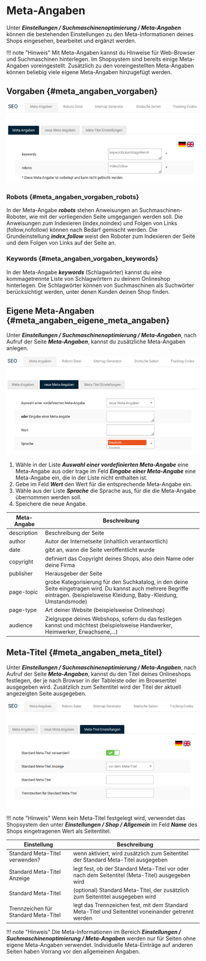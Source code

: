 # Meta-Angaben

Unter _**Einstellungen / Suchmaschinenoptimierung / Meta-Angaben**_ können die bestehenden Einstellungen zu den Meta-Informationen deines Shops eingesehen, bearbeitet und ergänzt werden.

!!! note "Hinweis" 
	 Mit Meta-Angaben kannst du Hinweise für Web-Browser und Suchmaschinen hinterlegen. Im Shopsystem sind bereits einige Meta-Angaben voreingestellt. Zusätzlich zu den voreingestellten Meta-Angaben können beliebig viele eigene Meta-Angaben hinzugefügt werden.

## Vorgaben {#meta_angaben_vorgaben}

![](../../Bilder/Suchmaschinen_MetaAngaben_Vorgaben_VoreingestellteMetaAngaben.png "Voreingestellte Meta-Angaben")

### Robots {#meta_angaben_vorgaben_robots}

In der Meta-Angabe _**robots**_ stehen Anweisungen an Suchmaschinen-Roboter, wie mit der vorliegenden Seite umgegangen werden soll. Die Anweisungen zum Indexieren \(index,noindex\) und Folgen von Links \(follow,nofollow\) können nach Bedarf gemischt werden. Die Grundeinstellung _**index,follow**_ weist den Roboter zum Indexieren der Seite und dem Folgen von Links auf der Seite an.

### Keywords {#meta_angaben_vorgaben_keywords}

In der Meta-Angabe _**keywords**_ \(Schlagwörter\) kannst du eine kommagetrennte Liste von Schlagwörtern zu deinem Onlineshop hinterlegen. Die Schlagwörter können von Suchmaschinen als Suchwörter berücksichtigt werden, unter denen Kunden deinen Shop finden.

## Eigene Meta-Angaben {#meta_angaben_eigene_meta_angaben}

Unter _**Einstellungen / Suchmaschinenoptimierung / Meta-Angaben**_, nach Aufruf der Seite _**Meta-Angaben**_, kannst du zusätzliche Meta-Angaben anlegen.

![](../../Bilder/Suchmaschinen_MetaAngaben_EigeneMetaAngaben_EigeneMetaAngaben.png "Eigene Meta-Angaben")

1.  Wähle in der Liste _**Auswahl einer vordefinierten Meta-Angabe**_ eine Meta-Angabe aus oder trage im Feld _**Eingabe einer Meta-Angabe**_ eine Meta-Angabe ein, die in der Liste nicht enthalten ist.
2.  Gebe im Feld _**Wert**_ den Wert für die entsprechende Meta-Angabe ein.
3.  Wähle aus der Liste _**Sprache**_ die Sprache aus, für die die Meta-Angabe übernommen werden soll.
4.  Speichere die neue Angabe.

|Meta-Angabe|Beschreibung|
|-----------|------------|
|description|Beschreibung der Seite|
|author|Autor der Internetseite \(inhaltlich verantwortlich\)|
|date|gibt an, wann die Seite veröffentlicht wurde|
|copyright|definiert das Copyright deines Shops, also dein Name oder deine Firma|
|publisher|Herausgeber der Seite|
|page-topic|grobe Kategorisierung für den Suchkatalog, in den deine Seite eingetragen wird. Du kannst auch mehrere Begriffe eintragen. \(beispielsweise Kleidung, Baby-Kleidung, Umstandsmode\)|
|page-type|Art deiner Website \(beispielsweise Onlineshop\)|
|audience|Zielgruppe deines Webshops, sofern du das festlegen kannst und möchtest \(beispielsweise Handwerker, Heimwerker, Erwachsene,...\)|

## Meta-Titel {#meta_angaben_meta_titel}

Unter _**Einstellungen / Suchmaschinenoptimierung / Meta-Angaben**_, nach Aufruf der Seite _**Meta-Angaben**_, kannst du den Titel deines Onlineshops festlegen, der je nach Browser in der Tableiste oder im Browsertitel ausgegeben wird. Zusätzlich zum Seitentitel wird der Titel der aktuell angezeigten Seite ausgegeben.

![](../../Bilder/Suchmaschinen_MetaAngaben_MetaTitel_KonfigurationDesMetaTitels.png "Konfiguration des Meta-Titels")

!!! note "Hinweis" 
	 Wenn kein Meta-Titel festgelegt wird, verwendet das Shopsystem den unter _**Einstellungen / Shop / Allgemein**_ im Feld _**Name**_ des Shops eingetragenen Wert als Seitentitel.

|Einstellung|Beschreibung|
|-----------|------------|
|Standard Meta-Titel verwenden?|wenn aktiviert, wird zusätzlich zum Seitentitel der Standard Meta-Titel ausgegeben|
|Standard Meta-Titel Anzeige|legt fest, ob der Standard Meta-Titel vor oder nach dem Seitentitel \(Meta-Titel\) ausgegeben wird|
|Standard Meta-Titel|\(optional\) Standard Meta-Titel, der zusätzlich zum Seitentitel ausgegeben wird|
|Trennzeichen für Standard Meta-Titel|legt das Trennzeichen fest, mit dem Standard Meta-Titel und Seitentitel voneinander getrennt werden|

!!! note "Hinweis" 
	 Die Meta-Informationen im Bereich _**Einstellungen / Suchmaschinenoptimierung / Meta-Angaben**_ werden nur für Seiten ohne eigene Meta-Angaben verwendet. Individuelle Meta-Einträge auf anderen Seiten haben Vorrang vor den allgemeinen Angaben.

